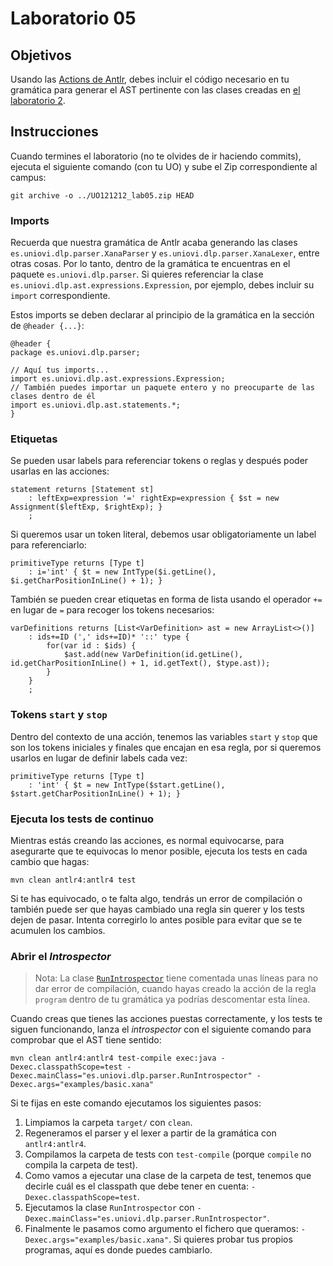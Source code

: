 # Laboratorio 05

## Objetivos

Usando las [Actions de Antlr](https://github.com/antlr/antlr4/blob/master/doc/actions.md), debes incluir el código necesario en tu gramática para generar el AST pertinente con las clases creadas en [el laboratorio 2](lab_02.md).

## Instrucciones

Cuando termines el laboratorio (no te olvides de ir haciendo commits), ejecuta el siguiente comando (con tu UO) y sube el Zip correspondiente al campus:

```
git archive -o ../UO121212_lab05.zip HEAD
```

### Imports

Recuerda que nuestra gramática de Antlr acaba generando las clases `es.uniovi.dlp.parser.XanaParser` y `es.uniovi.dlp.parser.XanaLexer`, entre otras cosas.
Por lo tanto, dentro de la gramática te encuentras en el paquete `es.uniovi.dlp.parser`.
Si quieres referenciar la clase `es.uniovi.dlp.ast.expressions.Expression`, por ejemplo, debes incluir su `import` correspondiente.

Estos imports se deben declarar al principio de la gramática en la sección de `@header {...}`:

```
@header {
package es.uniovi.dlp.parser;

// Aquí tus imports...
import es.uniovi.dlp.ast.expressions.Expression;
// También puedes importar un paquete entero y no preocuparte de las clases dentro de él
import es.uniovi.dlp.ast.statements.*;
}
```

### Etiquetas

Se pueden usar labels para referenciar tokens o reglas y después poder usarlas en las acciones:

```
statement returns [Statement st]
    : leftExp=expression '=' rightExp=expression { $st = new Assignment($leftExp, $rightExp); }
    ;
```

Si queremos usar un token literal, debemos usar obligatoriamente un label para referenciarlo:

```
primitiveType returns [Type t]
    : i='int' { $t = new IntType($i.getLine(), $i.getCharPositionInLine() + 1); }
```

También se pueden crear etiquetas en forma de lista usando el operador `+=` en lugar de `=` para recoger los tokens necesarios:
```
varDefinitions returns [List<VarDefinition> ast = new ArrayList<>()]
    : ids+=ID (',' ids+=ID)* '::' type {
        for(var id : $ids) {
            $ast.add(new VarDefinition(id.getLine(), id.getCharPositionInLine() + 1, id.getText(), $type.ast));
        }
    }
    ;
```

### Tokens `start` y `stop`

Dentro del contexto de una acción, tenemos las variables `start` y  `stop` que son los tokens iniciales y finales que encajan en esa regla, por si queremos usarlos en lugar de definir labels cada vez:

```
primitiveType returns [Type t]
    : 'int' { $t = new IntType($start.getLine(), $start.getCharPositionInLine() + 1); }
```

### Ejecuta los tests de continuo

Mientras estás creando las acciones, es normal equivocarse, para asegurarte que te equivocas lo menor posible, ejecuta los tests en cada cambio que hagas:

```
mvn clean antlr4:antlr4 test
```

Si te has equivocado, o te falta algo, tendrás un error de compilación o también puede ser que hayas cambiado una regla sin querer y los tests dejen de pasar.
Intenta corregirlo lo antes posible para evitar que se te acumulen los cambios.

### Abrir el _Introspector_

> Nota: La clase [`RunIntrospector`](../../src/test/java/es/uniovi/dlp/parser/RunIntrospector.java) tiene comentada unas líneas para no dar error de compilación, cuando hayas creado la acción de la regla `program` dentro de tu gramática ya podrías descomentar esta línea.

Cuando creas que tienes las acciones puestas correctamente, y los tests te siguen funcionando, lanza el _introspector_ con el siguiente comando para comprobar que el AST tiene sentido:

```
mvn clean antlr4:antlr4 test-compile exec:java -Dexec.classpathScope=test -Dexec.mainClass="es.uniovi.dlp.parser.RunIntrospector" -Dexec.args="examples/basic.xana"
```

Si te fijas en este comando ejecutamos los siguientes pasos:

1. Limpiamos la carpeta `target/` con `clean`.
2. Regeneramos el parser y el lexer a partir de la gramática con `antlr4:antlr4`.
3. Compilamos la carpeta de tests con `test-compile` (porque `compile` no compila la carpeta de test).
4. Como vamos a ejecutar una clase de la carpeta de test, tenemos que decirle cuál es el classpath que debe tener en cuenta: `-Dexec.classpathScope=test`.
5. Ejecutamos la clase `RunIntrospector` con `-Dexec.mainClass="es.uniovi.dlp.parser.RunIntrospector"`.
6. Finalmente le pasamos como argumento el fichero que queramos: `-Dexec.args="examples/basic.xana"`. Si quieres probar tus propios programas, aquí es donde puedes cambiarlo.
